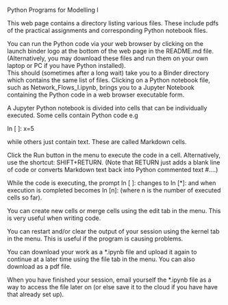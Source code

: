 Python Programs for Modelling I

This web page contains a directory listing various files. These include pdfs of the practical assignments and corresponding 
Python notebook files.

You can run the Python code via your web browser by clicking on the launch binder logo at the bottom of the web page in the README.md file. (Alternatively, you may download these files and run them on your own laptop or PC if you have Python installed).  
This should (sometimes after a long wait) take you to a Binder directory which contains the same list of files. Clicking on a Python notebook file, such as Network_Flows_I.ipynb, brings you to a Jupyter Notebook containing the Python code in a web browser executable form.

A Jupyter Python notebook is divided into cells that can be individually executed.  Some cells contain Python code e.g

In [ ]:  x=5

while others just contain text. These are called Markdown cells.

Click the Run button in the menu to execute the code in a cell. Alternatively, use the shortcut: SHIFT+RETURN. (Note that RETURN just adds a blank line of code or converts Markdown text back into Python commented text #....)

While the code is executing, the prompt In [ ]:  changes to  In [*]:  and when execution is completed becomes In [n]: (where n is the number of executed cells so far).

You can create new cells or merge cells using the edit tab in the menu. This is very useful when writing code.

You can restart and/or clear the output of your session using the kernel tab in the menu. This is useful if the program is causing problems. 

You can download your work as a *.ipynb file and upload it again to continue at a later time using the file tab in the menu. You can also download as a pdf file.

When you have finished your session, email yourself the *.ipynb file as a way to access the file later on (or else save it to the cloud if you have have that already set up).

 